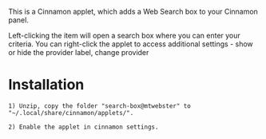 This is a Cinnamon applet, which adds a Web Search box to your Cinnamon panel.

Left-clicking the item will open a search box where you can enter your criteria.
You can right-click the applet to access additional settings - show or hide the provider label, change provider

Installation
================
	
	1) Unzip, copy the folder "search-box@mtwebster" to "~/.local/share/cinnamon/applets/".
	
	2) Enable the applet in cinnamon settings.
